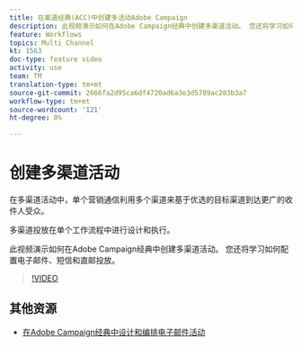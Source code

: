 ```yaml
---
title: 在渠道经典(ACC)中创建多活动Adobe Campaign
description: 此视频演示如何在Adobe Campaign经典中创建多渠道活动。 您还将学习如何配置电子邮件、短信和直邮投放。
feature: Workflows
topics: Multi Channel
kt: 1563
doc-type: feature video
activity: use
team: TM
translation-type: tm+mt
source-git-commit: 2666fa2d95ca6df4720ad6a3e3d5789ac283b3a7
workflow-type: tm+mt
source-wordcount: '121'
ht-degree: 0%

---
```



# 创建多渠道活动

在多渠道活动中，单个营销通信利用多个渠道来基于优选的目标渠道到达更广的收件人受众。

多渠道投放在单个工作流程中进行设计和执行。

此视频演示如何在Adobe Campaign经典中创建多渠道活动。 您还将学习如何配置电子邮件、短信和直邮投放。

>[!VIDEO](https://video.tv.adobe.com/v/24981?quality=12)

## 其他资源

* [在Adobe Campaign经典中设计和编排电子邮件活动](https://helpx.adobe.com/campaign/classic/how-to/design-orchestrate-email-campaigns-in-campaign-classic.html)

